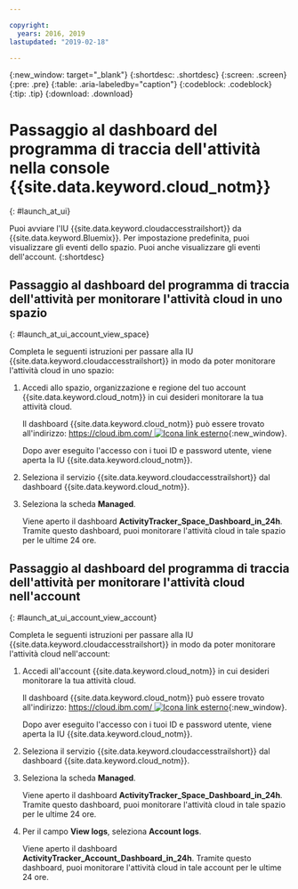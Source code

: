 ```yaml
---

copyright:
  years: 2016, 2019
lastupdated: "2019-02-18"

---
```


{:new_window: target="_blank"}
{:shortdesc: .shortdesc}
{:screen: .screen}
{:pre: .pre}
{:table: .aria-labeledby="caption"}
{:codeblock: .codeblock}
{:tip: .tip}
{:download: .download}



# Passaggio al dashboard del programma di traccia dell'attività nella console {{site.data.keyword.cloud_notm}}
{: #launch_at_ui}

Puoi avviare l'IU {{site.data.keyword.cloudaccesstrailshort}} da {{site.data.keyword.Bluemix}}. Per impostazione predefinita, puoi visualizzare gli eventi dello spazio. Puoi anche visualizzare gli eventi dell'account.
{:shortdesc}
   

## Passaggio al dashboard del programma di traccia dell'attività per monitorare l'attività cloud in uno spazio
{: #launch_at_ui_account_view_space}

Completa le seguenti istruzioni per passare alla IU {{site.data.keyword.cloudaccesstrailshort}} in modo da poter monitorare l'attività cloud in uno spazio:

1. Accedi allo spazio, organizzazione e regione del tuo account {{site.data.keyword.cloud_notm}} in cui desideri monitorare la tua attività cloud.

    Il dashboard {{site.data.keyword.cloud_notm}} può essere trovato all'indirizzo: [https://cloud.ibm.com/ ![Icona link esterno](../../../icons/launch-glyph.svg "Icona link esterno")](https://cloud.ibm.com/){:new_window}.
    
	Dopo aver eseguito l'accesso con i tuoi ID e password utente, viene aperta la IU {{site.data.keyword.cloud_notm}}.

2. Seleziona il servizio {{site.data.keyword.cloudaccesstrailshort}} dal dashboard {{site.data.keyword.cloud_notm}}. 
    
3. Seleziona la scheda **Managed**.

    Viene aperto il dashboard **ActivityTracker_Space_Dashboard_in_24h**. Tramite questo dashboard, puoi monitorare l'attività cloud in tale spazio per le ultime 24 ore. 


## Passaggio al dashboard del programma di traccia dell'attività per monitorare l'attività cloud nell'account
{: #launch_at_ui_account_view_account}

Completa le seguenti istruzioni per passare alla IU {{site.data.keyword.cloudaccesstrailshort}} in modo da poter monitorare l'attività cloud nell'account:

1. Accedi all'account {{site.data.keyword.cloud_notm}} in cui desideri monitorare la tua attività cloud.

    Il dashboard {{site.data.keyword.cloud_notm}} può essere trovato all'indirizzo: [https://cloud.ibm.com/ ![Icona link esterno](../../../icons/launch-glyph.svg "Icona link esterno")](https://cloud.ibm.com/){:new_window}.
    
	Dopo aver eseguito l'accesso con i tuoi ID e password utente, viene aperta la IU {{site.data.keyword.cloud_notm}}.

2. Seleziona il servizio {{site.data.keyword.cloudaccesstrailshort}} dal dashboard {{site.data.keyword.cloud_notm}}. 
    
3. Seleziona la scheda **Managed**.

    Viene aperto il dashboard **ActivityTracker_Space_Dashboard_in_24h**. Tramite questo dashboard, puoi monitorare l'attività cloud in tale spazio per le ultime 24 ore. 

4. Per il campo **View logs**, seleziona **Account logs**.

    Viene aperto il dashboard **ActivityTracker_Account_Dashboard_in_24h**. Tramite questo dashboard, puoi monitorare l'attività cloud in tale account per le ultime 24 ore.
